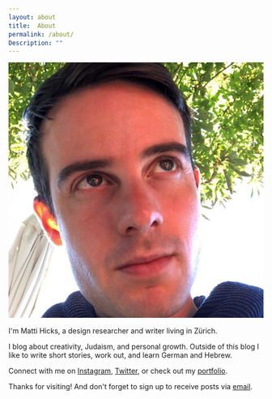 ```yaml
---
layout: about
title: 	About
permalink: /about/
Description: ""
---
```



<div class="pictureAbout">
	<img src="/assets/images/aboutPic.jpg">
	</div>

<div class="infoAbout">
		<p>I'm Matti Hicks, a design researcher and writer living in Zürich.</p><p>I blog about creativity, Judaism, and personal growth. Outside of this blog I like to write short stories, work out, and learn German and Hebrew.</p>
		<p>Connect with me on <a href="https://www.instagram.com/mattihixx/">Instagram</a>, <a href="https://twitter.com/mattihicks">Twitter</a>, or check out my <a href="https://mattihicks.com/">portfolio</a>.</p>
		<p>Thanks for visiting! And don't forget to sign up to receive posts via <a href="https://tinyletter.com/mattihixx">email</a>.</p>
</div>

<div class="clearBoth"></div>